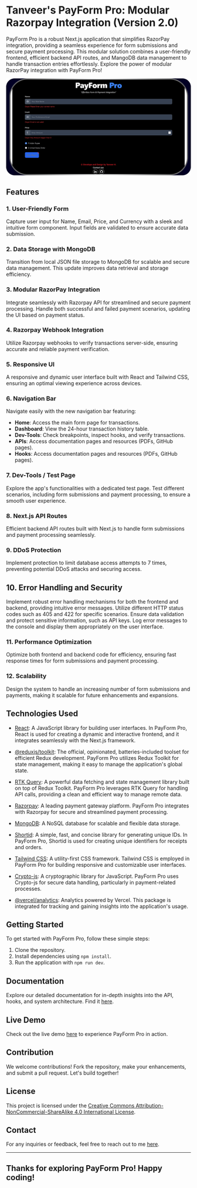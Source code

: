 # Tanveer's PayForm Pro: Modular Razorpay Integration (Version 2.0)

PayForm Pro is a robust Next.js application that simplifies RazorPay integration, providing a seamless experience for form submissions and secure payment processing. This modular solution combines a user-friendly frontend, efficient backend API routes, and MangoDB data management to handle transaction entries effortlessly. Explore the power of modular RazorPay integration with PayForm Pro!

![Home Screen or OpenGraph Image](./public/opengraph-image.png)

## Features

### 1. User-Friendly Form
Capture user input for Name, Email, Price, and Currency with a sleek and intuitive form component. Input fields are validated to ensure accurate data submission.

### 2. Data Storage with MongoDB
Transition from local JSON file storage to MongoDB for scalable and secure data management. This update improves data retrieval and storage efficiency.

### 3. Modular RazorPay Integration
Integrate seamlessly with Razorpay API for streamlined and secure payment processing. Handle both successful and failed payment scenarios, updating the UI based on payment status.

### 4. Razorpay Webhook Integration
Utilize Razorpay webhooks to verify transactions server-side, ensuring accurate and reliable payment verification.

### 5. Responsive UI
A responsive and dynamic user interface built with React and Tailwind CSS, ensuring an optimal viewing experience across devices.

### 6. Navigation Bar
Navigate easily with the new navigation bar featuring:
- **Home**: Access the main form page for transactions.
- **Dashboard**: View the 24-hour transaction history table.
- **Dev-Tools**: Check breakpoints, inspect hooks, and verify transactions.
- **APIs**: Access documentation pages and resources (PDFs, GitHub pages).
- **Hooks**: Access documentation pages and resources (PDFs, GitHub pages).

### 7. Dev-Tools / Test Page 
Explore the app's functionalities with a dedicated test page. Test different scenarios, including form submissions and payment processing, to ensure a smooth user experience.

### 8. Next.js API Routes
Efficient backend API routes built with Next.js to handle form submissions and payment processing seamlessly.

### 9. DDoS Protection
Implement protection to limit database access attempts to 7 times, preventing potential DDoS attacks and securing access.

## 10. Error Handling and Security
Implement robust error handling mechanisms for both the frontend and backend, providing intuitive error messages. Utilize different HTTP status codes such as 405 and 422 for specific scenarios. Ensure data validation and protect sensitive information, such as API keys. Log error messages to the console and display them appropriately on the user interface.

### 11. Performance Optimization
Optimize both frontend and backend code for efficiency, ensuring fast response times for form submissions and payment processing.

### 12. Scalability
Design the system to handle an increasing number of form submissions and payments, making it scalable for future enhancements and expansions.


## Technologies Used

- [React](https://reactjs.org/): A JavaScript library for building user interfaces. In PayForm Pro, React is used for creating a dynamic and interactive frontend, and it integrates seamlessly with the Next.js framework.

- [@reduxjs/toolkit](https://redux-toolkit.js.org/): The official, opinionated, batteries-included toolset for efficient Redux development. PayForm Pro utilizes Redux Toolkit for state management, making it easy to manage the application's global state.

- [RTK Query](https://redux-toolkit.js.org/rtk-query/overview): A powerful data fetching and state management library built on top of Redux Toolkit. PayForm Pro leverages RTK Query for handling API calls, providing a clean and efficient way to manage remote data.

- [Razorpay](https://razorpay.com/): A leading payment gateway platform. PayForm Pro integrates with Razorpay for secure and streamlined payment processing.

- [MongoDB](https://www.mongodb.com/): A NoSQL database for scalable and flexible data storage.

- [Shortid](https://www.npmjs.com/package/shortid): A simple, fast, and concise library for generating unique IDs. In PayForm Pro, Shortid is used for creating unique identifiers for receipts and orders.

- [Tailwind CSS](https://tailwindcss.com/): A utility-first CSS framework. Tailwind CSS is employed in PayForm Pro for building responsive and customizable user interfaces.

- [Crypto-js](https://crypto-js.googlecode.com/): A cryptographic library for JavaScript. PayForm Pro uses Crypto-js for secure data handling, particularly in payment-related processes.

- [@vercel/analytics](https://vercel.com/docs/analytics): Analytics powered by Vercel. This package is integrated for tracking and gaining insights into the application's usage.



## Getting Started

To get started with PayForm Pro, follow these simple steps:

1. Clone the repository.
2. Install dependencies using `npm install`.
3. Run the application with `npm run dev`.

## Documentation

Explore our detailed documentation for in-depth insights into the API, hooks, and system architecture. Find it [here](./documentation).

## Live Demo

Check out the live demo [here](https://tanveer-payformpro.vercel.app) to experience PayForm Pro in action.

## Contribution

We welcome contributions! Fork the repository, make your enhancements, and submit a pull request. Let's build together!

## License

This project is licensed under the [Creative Commons Attribution-NonCommercial-ShareAlike 4.0 International License](http://creativecommons.org/licenses/by-nc-sa/4.0/).

## Contact

For any inquiries or feedback, feel free to reach out to me [here](https://tanveer-portfolio.vercel.app/en-US/contact).


---
**Thanks for exploring PayForm Pro! Happy coding!**
---


